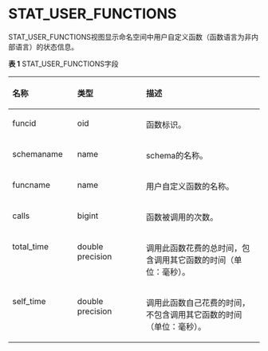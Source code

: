 # STAT\_USER\_FUNCTIONS

STAT\_USER\_FUNCTIONS视图显示命名空间中用户自定义函数（函数语言为非内部语言）的状态信息。

**表 1**  STAT\_USER\_FUNCTIONS字段

<a name="zh-cn_topic_0237122615_zh-cn_topic_0059779233_te239dd6a8538459c8560768e06dde95e"></a>
<table><thead align="left"><tr id="zh-cn_topic_0237122615_zh-cn_topic_0059779233_r8e022e4ab6144f1f9af4362cc33f4866"><th class="cellrowborder" valign="top" width="25.85%" id="mcps1.2.4.1.1"><p id="zh-cn_topic_0237122615_zh-cn_topic_0059779233_a0572079d799741d487589b6bca11fff5"><a name="zh-cn_topic_0237122615_zh-cn_topic_0059779233_a0572079d799741d487589b6bca11fff5"></a><a name="zh-cn_topic_0237122615_zh-cn_topic_0059779233_a0572079d799741d487589b6bca11fff5"></a>名称</p>
</th>
<th class="cellrowborder" valign="top" width="27.35%" id="mcps1.2.4.1.2"><p id="zh-cn_topic_0237122615_zh-cn_topic_0059779233_a181cf042340a44a0a56e0dd3a42c99e6"><a name="zh-cn_topic_0237122615_zh-cn_topic_0059779233_a181cf042340a44a0a56e0dd3a42c99e6"></a><a name="zh-cn_topic_0237122615_zh-cn_topic_0059779233_a181cf042340a44a0a56e0dd3a42c99e6"></a>类型</p>
</th>
<th class="cellrowborder" valign="top" width="46.800000000000004%" id="mcps1.2.4.1.3"><p id="zh-cn_topic_0237122615_zh-cn_topic_0059779233_a0a0acfb11bf44a75ad15f3c12f104b16"><a name="zh-cn_topic_0237122615_zh-cn_topic_0059779233_a0a0acfb11bf44a75ad15f3c12f104b16"></a><a name="zh-cn_topic_0237122615_zh-cn_topic_0059779233_a0a0acfb11bf44a75ad15f3c12f104b16"></a>描述</p>
</th>
</tr>
</thead>
<tbody><tr id="zh-cn_topic_0237122615_zh-cn_topic_0059779233_r0b04439ecadf44a89804f7bf9e3b2f53"><td class="cellrowborder" valign="top" width="25.85%" headers="mcps1.2.4.1.1 "><p id="zh-cn_topic_0237122615_zh-cn_topic_0059779233_ae17ddaf5cbda4d1d9fc10d8e10cc0f85"><a name="zh-cn_topic_0237122615_zh-cn_topic_0059779233_ae17ddaf5cbda4d1d9fc10d8e10cc0f85"></a><a name="zh-cn_topic_0237122615_zh-cn_topic_0059779233_ae17ddaf5cbda4d1d9fc10d8e10cc0f85"></a>funcid</p>
</td>
<td class="cellrowborder" valign="top" width="27.35%" headers="mcps1.2.4.1.2 "><p id="zh-cn_topic_0237122615_zh-cn_topic_0059779233_afa5fcea6a881442e9f5b2ac785df706a"><a name="zh-cn_topic_0237122615_zh-cn_topic_0059779233_afa5fcea6a881442e9f5b2ac785df706a"></a><a name="zh-cn_topic_0237122615_zh-cn_topic_0059779233_afa5fcea6a881442e9f5b2ac785df706a"></a>oid</p>
</td>
<td class="cellrowborder" valign="top" width="46.800000000000004%" headers="mcps1.2.4.1.3 "><p id="zh-cn_topic_0237122615_zh-cn_topic_0059779233_a4f18d92b243445e699e3f9b33a5dcb24"><a name="zh-cn_topic_0237122615_zh-cn_topic_0059779233_a4f18d92b243445e699e3f9b33a5dcb24"></a><a name="zh-cn_topic_0237122615_zh-cn_topic_0059779233_a4f18d92b243445e699e3f9b33a5dcb24"></a>函数标识。</p>
</td>
</tr>
<tr id="zh-cn_topic_0237122615_zh-cn_topic_0059779233_r8476f2b79e64480d828862aaa26eda90"><td class="cellrowborder" valign="top" width="25.85%" headers="mcps1.2.4.1.1 "><p id="zh-cn_topic_0237122615_zh-cn_topic_0059779233_a20515955c5dc4d179265a99c739ff5a2"><a name="zh-cn_topic_0237122615_zh-cn_topic_0059779233_a20515955c5dc4d179265a99c739ff5a2"></a><a name="zh-cn_topic_0237122615_zh-cn_topic_0059779233_a20515955c5dc4d179265a99c739ff5a2"></a>schemaname</p>
</td>
<td class="cellrowborder" valign="top" width="27.35%" headers="mcps1.2.4.1.2 "><p id="zh-cn_topic_0237122615_zh-cn_topic_0059779233_a803e038009b748d187c43a5ba8f83d48"><a name="zh-cn_topic_0237122615_zh-cn_topic_0059779233_a803e038009b748d187c43a5ba8f83d48"></a><a name="zh-cn_topic_0237122615_zh-cn_topic_0059779233_a803e038009b748d187c43a5ba8f83d48"></a>name</p>
</td>
<td class="cellrowborder" valign="top" width="46.800000000000004%" headers="mcps1.2.4.1.3 "><p id="zh-cn_topic_0237122615_p130516528473"><a name="zh-cn_topic_0237122615_p130516528473"></a><a name="zh-cn_topic_0237122615_p130516528473"></a>schema的名称。</p>
</td>
</tr>
<tr id="zh-cn_topic_0237122615_zh-cn_topic_0059779233_rcd41bf68b5d84ce3aa0af6bd43f48927"><td class="cellrowborder" valign="top" width="25.85%" headers="mcps1.2.4.1.1 "><p id="zh-cn_topic_0237122615_zh-cn_topic_0059779233_ae209233719064edcb2c7489e0e69f947"><a name="zh-cn_topic_0237122615_zh-cn_topic_0059779233_ae209233719064edcb2c7489e0e69f947"></a><a name="zh-cn_topic_0237122615_zh-cn_topic_0059779233_ae209233719064edcb2c7489e0e69f947"></a>funcname</p>
</td>
<td class="cellrowborder" valign="top" width="27.35%" headers="mcps1.2.4.1.2 "><p id="zh-cn_topic_0237122615_zh-cn_topic_0059779233_a35a0cdaa97cb432a9bbdc8126d58a438"><a name="zh-cn_topic_0237122615_zh-cn_topic_0059779233_a35a0cdaa97cb432a9bbdc8126d58a438"></a><a name="zh-cn_topic_0237122615_zh-cn_topic_0059779233_a35a0cdaa97cb432a9bbdc8126d58a438"></a>name</p>
</td>
<td class="cellrowborder" valign="top" width="46.800000000000004%" headers="mcps1.2.4.1.3 "><p id="zh-cn_topic_0237122615_p7305195294716"><a name="zh-cn_topic_0237122615_p7305195294716"></a><a name="zh-cn_topic_0237122615_p7305195294716"></a>用户自定义函数的名称。</p>
</td>
</tr>
<tr id="zh-cn_topic_0237122615_zh-cn_topic_0059779233_r1fb728a1339b42d2867f792155ac999d"><td class="cellrowborder" valign="top" width="25.85%" headers="mcps1.2.4.1.1 "><p id="zh-cn_topic_0237122615_zh-cn_topic_0059779233_ab385850afca2473c8ed3dcfaccf81a75"><a name="zh-cn_topic_0237122615_zh-cn_topic_0059779233_ab385850afca2473c8ed3dcfaccf81a75"></a><a name="zh-cn_topic_0237122615_zh-cn_topic_0059779233_ab385850afca2473c8ed3dcfaccf81a75"></a>calls</p>
</td>
<td class="cellrowborder" valign="top" width="27.35%" headers="mcps1.2.4.1.2 "><p id="zh-cn_topic_0237122615_zh-cn_topic_0059779233_ab3dbb3c91aa04956897ee281b46d4711"><a name="zh-cn_topic_0237122615_zh-cn_topic_0059779233_ab3dbb3c91aa04956897ee281b46d4711"></a><a name="zh-cn_topic_0237122615_zh-cn_topic_0059779233_ab3dbb3c91aa04956897ee281b46d4711"></a>bigint</p>
</td>
<td class="cellrowborder" valign="top" width="46.800000000000004%" headers="mcps1.2.4.1.3 "><p id="zh-cn_topic_0237122615_zh-cn_topic_0059779233_a8f1dc66229d04e1a8a8219ca27bc6d63"><a name="zh-cn_topic_0237122615_zh-cn_topic_0059779233_a8f1dc66229d04e1a8a8219ca27bc6d63"></a><a name="zh-cn_topic_0237122615_zh-cn_topic_0059779233_a8f1dc66229d04e1a8a8219ca27bc6d63"></a>函数被调用的次数。</p>
</td>
</tr>
<tr id="zh-cn_topic_0237122615_zh-cn_topic_0059779233_rf42e6ab38ef34ad78ae1ec22a03b7e07"><td class="cellrowborder" valign="top" width="25.85%" headers="mcps1.2.4.1.1 "><p id="zh-cn_topic_0237122615_zh-cn_topic_0059779233_a34353c0cb83b471ba30fdda115f0f2b7"><a name="zh-cn_topic_0237122615_zh-cn_topic_0059779233_a34353c0cb83b471ba30fdda115f0f2b7"></a><a name="zh-cn_topic_0237122615_zh-cn_topic_0059779233_a34353c0cb83b471ba30fdda115f0f2b7"></a>total_time</p>
</td>
<td class="cellrowborder" valign="top" width="27.35%" headers="mcps1.2.4.1.2 "><p id="zh-cn_topic_0237122615_zh-cn_topic_0059779233_a3125de3a8ac441f5843b772b8f901a13"><a name="zh-cn_topic_0237122615_zh-cn_topic_0059779233_a3125de3a8ac441f5843b772b8f901a13"></a><a name="zh-cn_topic_0237122615_zh-cn_topic_0059779233_a3125de3a8ac441f5843b772b8f901a13"></a>double precision</p>
</td>
<td class="cellrowborder" valign="top" width="46.800000000000004%" headers="mcps1.2.4.1.3 "><p id="zh-cn_topic_0237122615_zh-cn_topic_0059779233_a77832cfe0845486e904f60db7c70c6e1"><a name="zh-cn_topic_0237122615_zh-cn_topic_0059779233_a77832cfe0845486e904f60db7c70c6e1"></a><a name="zh-cn_topic_0237122615_zh-cn_topic_0059779233_a77832cfe0845486e904f60db7c70c6e1"></a>调用此函数花费的总时间，包含调用其它函数的时间（单位：毫秒）。</p>
</td>
</tr>
<tr id="zh-cn_topic_0237122615_zh-cn_topic_0059779233_r73262a50b5c340bc8786db87cfc5b965"><td class="cellrowborder" valign="top" width="25.85%" headers="mcps1.2.4.1.1 "><p id="zh-cn_topic_0237122615_zh-cn_topic_0059779233_aa6857fed27734c4faa3d46b51611c9ca"><a name="zh-cn_topic_0237122615_zh-cn_topic_0059779233_aa6857fed27734c4faa3d46b51611c9ca"></a><a name="zh-cn_topic_0237122615_zh-cn_topic_0059779233_aa6857fed27734c4faa3d46b51611c9ca"></a>self_time</p>
</td>
<td class="cellrowborder" valign="top" width="27.35%" headers="mcps1.2.4.1.2 "><p id="zh-cn_topic_0237122615_zh-cn_topic_0059779233_a6708bc962d0744fd8c0d0b5c39dc7798"><a name="zh-cn_topic_0237122615_zh-cn_topic_0059779233_a6708bc962d0744fd8c0d0b5c39dc7798"></a><a name="zh-cn_topic_0237122615_zh-cn_topic_0059779233_a6708bc962d0744fd8c0d0b5c39dc7798"></a>double precision</p>
</td>
<td class="cellrowborder" valign="top" width="46.800000000000004%" headers="mcps1.2.4.1.3 "><p id="zh-cn_topic_0237122615_p930611521471"><a name="zh-cn_topic_0237122615_p930611521471"></a><a name="zh-cn_topic_0237122615_p930611521471"></a>调用此函数自己花费的时间，不包含调用其它函数的时间（单位：毫秒）。</p>
</td>
</tr>
</tbody>
</table>
